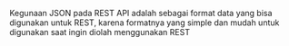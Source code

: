 Kegunaan JSON pada REST API adalah sebagai format data yang bisa digunakan untuk REST, karena formatnya yang simple dan mudah untuk digunakan saat ingin diolah menggunakan REST

